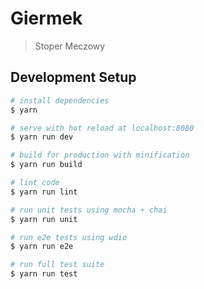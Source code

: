 # Giermek

> Stoper Meczowy

## Development Setup

``` bash
# install dependencies
$ yarn

# serve with hot reload at localhost:8080
$ yarn run dev

# build for production with minification
$ yarn run build

# lint code
$ yarn run lint

# run unit tests using mocha + chai
$ yarn run unit

# run e2e tests using wdio
$ yarn run e2e

# run full test suite
$ yarn run test
```
